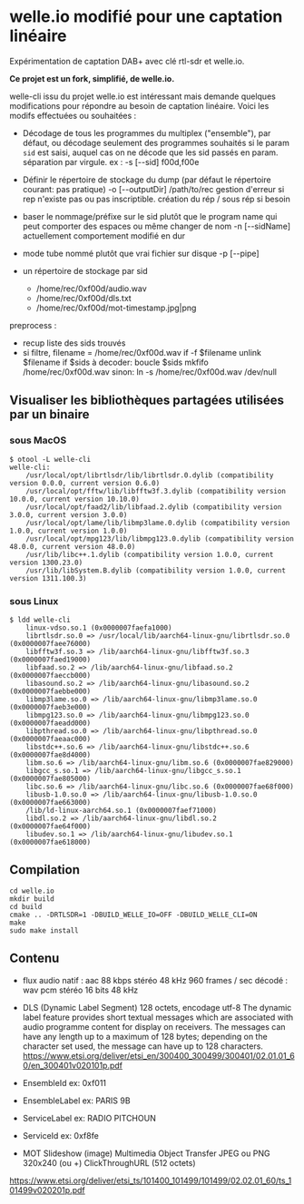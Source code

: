 # welle.io modifié pour une captation linéaire

Expérimentation de captation DAB+ avec clé rtl-sdr et welle.io.

**Ce projet est un fork, simplifié, de welle.io.**

welle-cli issu du projet welle.io est intéressant mais demande quelques modifications pour répondre au besoin de captation linéaire. Voici les modifs effectuées ou souhaitées :

- Décodage de tous les programmes du multiplex ("ensemble"), par défaut, ou décodage seulement des programmes souhaités si le param `sid` est saisi,
auquel cas on ne décode que les sid passés en param. séparation par virgule. ex :
-s [--sid] f00d,f00e

- Définir le répertoire de stockage du dump (par défaut le répertoire courant: pas pratique)
-o [--outputDir] /path/to/rec
gestion d'erreur si rep n'existe pas ou pas inscriptible.
création du rép / sous rép si besoin

- baser le nommage/préfixe sur le sid plutôt que le program name qui peut comporter des espaces ou même changer de nom
-n [--sidName]
actuellement comportement modifié en dur

- mode tube nommé plutôt que vrai fichier sur disque
-p [--pipe]

- un répertoire de stockage par sid
  - /home/rec/0xf00d/audio.wav
  - /home/rec/0xf00d/dls.txt
  - /home/rec/0xf00d/mot-timestamp.jpg|png


preprocess :

- recup liste des sids trouvés
- si filtre, 
filename = /home/rec/0xf00d.wav
if -f $filename
  unlink $filename
if $sids à decoder:
  boucle $sids
  mkfifo /home/rec/0xf00d.wav
sinon:
  ln -s /home/rec/0xf00d.wav /dev/null


## Visualiser les bibliothèques partagées utilisées par un binaire

### sous MacOS

```
$ otool -L welle-cli
welle-cli:
	/usr/local/opt/librtlsdr/lib/librtlsdr.0.dylib (compatibility version 0.0.0, current version 0.6.0)
	/usr/local/opt/fftw/lib/libfftw3f.3.dylib (compatibility version 10.0.0, current version 10.10.0)
	/usr/local/opt/faad2/lib/libfaad.2.dylib (compatibility version 3.0.0, current version 3.0.0)
	/usr/local/opt/lame/lib/libmp3lame.0.dylib (compatibility version 1.0.0, current version 1.0.0)
	/usr/local/opt/mpg123/lib/libmpg123.0.dylib (compatibility version 48.0.0, current version 48.0.0)
	/usr/lib/libc++.1.dylib (compatibility version 1.0.0, current version 1300.23.0)
	/usr/lib/libSystem.B.dylib (compatibility version 1.0.0, current version 1311.100.3)
```

### sous Linux

```
$ ldd welle-cli
	linux-vdso.so.1 (0x0000007faefa1000)
	librtlsdr.so.0 => /usr/local/lib/aarch64-linux-gnu/librtlsdr.so.0 (0x0000007faee76000)
	libfftw3f.so.3 => /lib/aarch64-linux-gnu/libfftw3f.so.3 (0x0000007faed19000)
	libfaad.so.2 => /lib/aarch64-linux-gnu/libfaad.so.2 (0x0000007faeccb000)
	libasound.so.2 => /lib/aarch64-linux-gnu/libasound.so.2 (0x0000007faebbe000)
	libmp3lame.so.0 => /lib/aarch64-linux-gnu/libmp3lame.so.0 (0x0000007faeb3e000)
	libmpg123.so.0 => /lib/aarch64-linux-gnu/libmpg123.so.0 (0x0000007faeadd000)
	libpthread.so.0 => /lib/aarch64-linux-gnu/libpthread.so.0 (0x0000007faeaac000)
	libstdc++.so.6 => /lib/aarch64-linux-gnu/libstdc++.so.6 (0x0000007fae8d4000)
	libm.so.6 => /lib/aarch64-linux-gnu/libm.so.6 (0x0000007fae829000)
	libgcc_s.so.1 => /lib/aarch64-linux-gnu/libgcc_s.so.1 (0x0000007fae805000)
	libc.so.6 => /lib/aarch64-linux-gnu/libc.so.6 (0x0000007fae68f000)
	libusb-1.0.so.0 => /lib/aarch64-linux-gnu/libusb-1.0.so.0 (0x0000007fae663000)
	/lib/ld-linux-aarch64.so.1 (0x0000007faef71000)
	libdl.so.2 => /lib/aarch64-linux-gnu/libdl.so.2 (0x0000007fae64f000)
	libudev.so.1 => /lib/aarch64-linux-gnu/libudev.so.1 (0x0000007fae618000)
```

## Compilation

```
cd welle.io
mkdir build
cd build
cmake .. -DRTLSDR=1 -DBUILD_WELLE_IO=OFF -DBUILD_WELLE_CLI=ON
make
sudo make install
```

## Contenu

- flux audio
natif : aac 88 kbps stéréo 48 kHz 960 frames / sec
décodé : wav pcm stéréo 16 bits 48 kHz

- DLS (Dynamic Label Segment)
  128 octets, encodage utf-8
The dynamic label feature provides short textual messages which are associated with audio programme content for
display on receivers. The messages can have any length up to a maximum of 128 bytes; depending on the character set
used, the message can have up to 128 characters. 
https://www.etsi.org/deliver/etsi_en/300400_300499/300401/02.01.01_60/en_300401v020101p.pdf

- EnsembleId
  ex: 0xf011

- EnsembleLabel
  ex: PARIS 9B

- ServiceLabel
  ex: RADIO PITCHOUN

- ServiceId
  ex: 0xf8fe

- MOT Slideshow (image)
  Multimedia Object Transfer
  JPEG ou PNG 320x240 (ou +)
  ClickThroughURL (512 octets)

https://www.etsi.org/deliver/etsi_ts/101400_101499/101499/02.02.01_60/ts_101499v020201p.pdf

